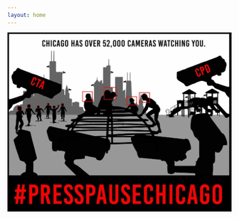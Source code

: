 ```yaml
---
layout: home
---
```


![Chicago has over 52,000 cameras watching you.](assets/images/presspausehero.jpg)
